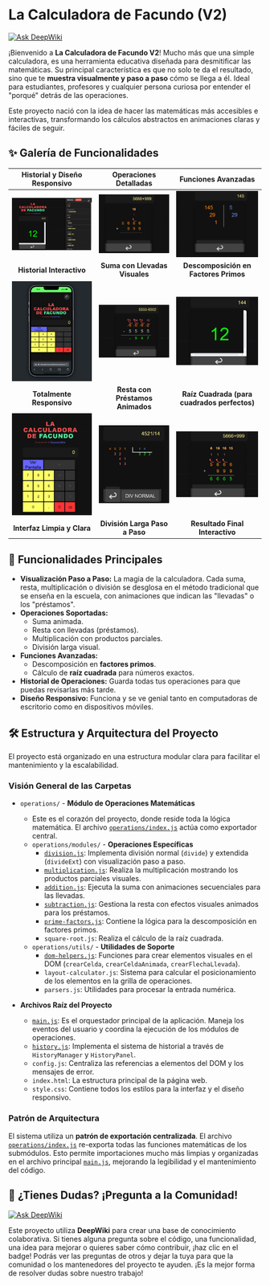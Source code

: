 # La Calculadora de Facundo (V2)

[![Ask DeepWiki](https://deepwiki.com/badge.svg)](https://deepwiki.com/HectorDanielAyarachiFuentes/Calculadora-Facundo-V2)

¡Bienvenido a **La Calculadora de Facundo V2**! Mucho más que una simple calculadora, es una herramienta educativa diseñada para desmitificar las matemáticas. Su principal característica es que no solo te da el resultado, sino que te **muestra visualmente y paso a paso** cómo se llega a él. Ideal para estudiantes, profesores y cualquier persona curiosa por entender el "porqué" detrás de las operaciones.

Este proyecto nació con la idea de hacer las matemáticas más accesibles e interactivas, transformando los cálculos abstractos en animaciones claras y fáciles de seguir.

## ✨ Galería de Funcionalidades

| Historial y Diseño Responsivo | Operaciones Detalladas | Funciones Avanzadas |
| :---: | :---: | :---: |
| ![Historial de operaciones](https://raw.githubusercontent.com/HectorDanielAyarachiFuentes/Calculadora-Facundo-V2/main/Img/Historial%20de%20operaciones.jpeg) | ![Suma con llevadas](https://raw.githubusercontent.com/HectorDanielAyarachiFuentes/Calculadora-Facundo-V2/main/Img/Suma%20proceso.jpeg) | ![Factores Primos](https://raw.githubusercontent.com/HectorDanielAyarachiFuentes/Calculadora-Facundo-V2/main/Img/Agrupar%20factores%20primos.jpeg) |
| **Historial Interactivo** | **Suma con Llevadas Visuales** | **Descomposición en Factores Primos** |
| ![Diseño móvil](https://raw.githubusercontent.com/HectorDanielAyarachiFuentes/Calculadora-Facundo-V2/main/Img/Vision%20movil%20responsiva.jpeg) | ![Resta con llevadas](https://raw.githubusercontent.com/HectorDanielAyarachiFuentes/Calculadora-Facundo-V2/main/Img/Resta%20resuleta.jpeg) | ![Raíz Cuadrada](https://raw.githubusercontent.com/HectorDanielAyarachiFuentes/Calculadora-Facundo-V2/main/Img/Raiz%20cuadrada%20con%20numeros%20exactos%20solamente%2C%20por%20ahora...jpeg) |
| **Totalmente Responsivo** | **Resta con Préstamos Animados** | **Raíz Cuadrada (para cuadrados perfectos)** |
| ![Pantalla de inicio](https://raw.githubusercontent.com/HectorDanielAyarachiFuentes/Calculadora-Facundo-V2/main/Img/Inicio%20de%20calculadora.jpeg) | ![División paso a paso](https://raw.githubusercontent.com/HectorDanielAyarachiFuentes/Calculadora-Facundo-V2/main/Img/Division.jpeg) | ![Resultado final](https://raw.githubusercontent.com/HectorDanielAyarachiFuentes/Calculadora-Facundo-V2/main/Img/Suma%20fin%20y%20resultado%20interactivo.jpeg) |
| **Interfaz Limpia y Clara** | **División Larga Paso a Paso** | **Resultado Final Interactivo** |

## 🚀 Funcionalidades Principales

-   **Visualización Paso a Paso:** La magia de la calculadora. Cada suma, resta, multiplicación o división se desglosa en el método tradicional que se enseña en la escuela, con animaciones que indican las "llevadas" o los "préstamos".
-   **Operaciones Soportadas:**
    -   Suma animada.
    -   Resta con llevadas (préstamos).
    -   Multiplicación con productos parciales.
    -   División larga visual.
-   **Funciones Avanzadas:**
    -   Descomposición en **factores primos**.
    -   Cálculo de **raíz cuadrada** para números exactos.
-   **Historial de Operaciones:** Guarda todas tus operaciones para que puedas revisarlas más tarde.
-   **Diseño Responsivo:** Funciona y se ve genial tanto en computadoras de escritorio como en dispositivos móviles.

## 🛠️ Estructura y Arquitectura del Proyecto

El proyecto está organizado en una estructura modular clara para facilitar el mantenimiento y la escalabilidad.

### Visión General de las Carpetas

-   `operations/` - **Módulo de Operaciones Matemáticas**
    -   Este es el corazón del proyecto, donde reside toda la lógica matemática. El archivo [`operations/index.js`](https://github.com/HectorDanielAyarachiFuentes/Calculadora-Facundo-V2/blob/main/operations/index.js#L1-L23) actúa como exportador central.
    -   `operations/modules/` - **Operaciones Específicas**
        -   [`division.js`](https://github.com/HectorDanielAyarachiFuentes/Calculadora-Facundo-V2/blob/main/operations/modules/division.js#L1-L6): Implementa división normal (`divide`) y extendida (`divideExt`) con visualización paso a paso.
        -   [`multiplication.js`](https://github.com/HectorDanielAyarachiFuentes/Calculadora-Facundo-V2/blob/main/operations/modules/multiplication.js#L1-L15): Realiza la multiplicación mostrando los productos parciales visuales.
        -   [`addition.js`](https://github.com/HectorDanielAyarachiFuentes/Calculadora-Facundo-V2/blob/main/operations/modules/addition.js#L107-L120): Ejecuta la suma con animaciones secuenciales para las llevadas.
        -   [`subtraction.js`](https://github.com/HectorDanielAyarachiFuentes/Calculadora-Facundo-V2/blob/main/operations/modules/subtraction.js#L1-L14): Gestiona la resta con efectos visuales animados para los préstamos.
        -   [`prime-factors.js`](https://github.com/HectorDanielAyarachiFuentes/Calculadora-Facundo-V2/blob/main/operations/modules/prime-factors.js#L1-L13): Contiene la lógica para la descomposición en factores primos.
        -   `square-root.js`: Realiza el cálculo de la raíz cuadrada.
    -   `operations/utils/` - **Utilidades de Soporte**
        -   [`dom-helpers.js`](https://github.com/HectorDanielAyarachiFuentes/Calculadora-Facundo-V2/blob/main/operations/utils/dom-helpers.js#L21-L37): Funciones para crear elementos visuales en el DOM (`crearCelda`, `crearCeldaAnimada`, `crearFlechaLlevada`).
        -   `layout-calculator.js`: Sistema para calcular el posicionamiento de los elementos en la grilla de operaciones.
        -   `parsers.js`: Utilidades para procesar la entrada numérica.

-   **Archivos Raíz del Proyecto**
    -   [`main.js`](https://github.com/HectorDanielAyarachiFuentes/Calculadora-Facundo-V2/blob/main/main.js#L1-L29): Es el orquestador principal de la aplicación. Maneja los eventos del usuario y coordina la ejecución de los módulos de operaciones.
    -   [`history.js`](https://github.com/HectorDanielAyarachiFuentes/Calculadora-Facundo-V2/blob/main/history.js#L51-L62): Implementa el sistema de historial a través de `HistoryManager` y `HistoryPanel`.
    -   `config.js`: Centraliza las referencias a elementos del DOM y los mensajes de error.
    -   `index.html`: La estructura principal de la página web.
    -   `style.css`: Contiene todos los estilos para la interfaz y el diseño responsivo.

### Patrón de Arquitectura

El sistema utiliza un **patrón de exportación centralizada**. El archivo [`operations/index.js`](https://github.com/HectorDanielAyarachiFuentes/Calculadora-Facundo-V2/blob/main/operations/index.js#L12-L23) re-exporta todas las funciones matemáticas de los submódulos. Esto permite importaciones mucho más limpias y organizadas en el archivo principal [`main.js`](https://github.com/HectorDanielAyarachiFuentes/Calculadora-Facundo-V2/blob/main/main.js#L7-L10), mejorando la legibilidad y el mantenimiento del código.

## 💬 ¿Tienes Dudas? ¡Pregunta a la Comunidad!

[![Ask DeepWiki](https://deepwiki.com/badge.svg)](https://deepwiki.com/HectorDanielAyarachiFuentes/Calculadora-Facundo-V2)

Este proyecto utiliza **DeepWiki** para crear una base de conocimiento colaborativa. Si tienes alguna pregunta sobre el código, una funcionalidad, una idea para mejorar o quieres saber cómo contribuir, ¡haz clic en el badge! Podrás ver las preguntas de otros y dejar la tuya para que la comunidad o los mantenedores del proyecto te ayuden. ¡Es la mejor forma de resolver dudas sobre nuestro trabajo!
